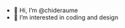 - 👋 Hi, I’m @chideraume
- 👀 I’m interested in coding and design

<!---
chideraume/chideraume is a ✨ special ✨ repository because its `README.md` (this file) appears on your GitHub profile.
You can click the Preview link to take a look at your changes.
--->
